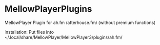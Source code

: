 # MellowPlayerPlugins

MellowPlayer Plugin for ah.fm /afterhouse.fm/ (without premium functions)

Installation:
Put files into ~/.local/share/MellowPlayer/MellowPlayer3/plugins/ah.fm/
